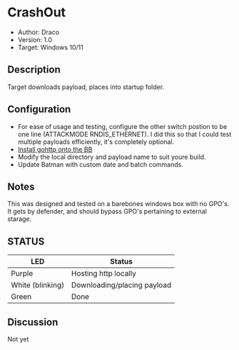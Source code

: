# CrashOut

* Author: Draco
* Version: 1.0
* Target: Windows 10/11

## Description

Target downloads payload, places into startup folder.

## Configuration

* For ease of usage and testing, configure the other switch postion to be one line (ATTACKMODE RNDIS_ETHERNET). I did this so that I could test multiple payloads efficiently, it's completely optional. 
* [Install gohttp onto the BB](https://forums.hak5.org/topic/40971-info-tools/) 
* Modify the local directory and payload name to suit youre build. 
* Update Batman with custom date and batch commands. 

## Notes

This was designed and tested on a barebones windows box with no GPO's. It gets by defender, and should bypass GPO's pertaining to external starage.

## STATUS

| LED                | Status                                       |
| ------------------ | -------------------------------------------- |
| Purple             | Hosting http locally                         |
| White (blinking)   | Downloading/placing payload                  |
| Green              | Done                                         |

## Discussion
Not yet
